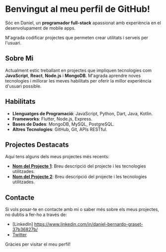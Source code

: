 # Benvingut al meu perfil de GitHub!

Sóc en Daniel, un **programador full-stack** apassionat amb experiència en el desenvolupament de mobile apps. 

M'agrada codificar projectes que permeten crear utilitats i serveis per l'usuari.


## Sobre Mi

Actualment estic treballant en projectes que impliquen tecnologies com **JavaScript**, **React**, **Node.js** i **MongoDB**. M'agrada aprendre noves tecnologies i millorar les meves habilitats per oferir la millor experiència d'usuari possible.

## Habilitats

- **Llenguatges de Programació**: JavaScript, Python, Dart, Java, Kotlin.
- **Frameworks**: Flutter, Node.js, Express.
- **Bases de Dades**: MongoDB, MySQL, PostgreSQL.
- **Altres Tecnologies**: GitHub, Git, APIs RESTful.

## Projectes Destacats

Aquí tens alguns dels meus projectes més recents:

- **[Nom del Projecte 1](enllaç-al-projecte-1)**: Breu descripció del projecte i les tecnologies utilitzades.
- **[Nom del Projecte 2](enllaç-al-projecte-2)**: Breu descripció del projecte i les tecnologies utilitzades.

## Contacte

Si vols posar-te en contacte amb mi o saber més sobre els meus projectes, no dubtis a fer-ho a través de:

- [LinkedIn] https://www.linkedin.com/in/daniel-bernardo-graset-37b36827b/
- [Twitter](enllaç-a-twitter)

Gràcies per visitar el meu perfil!
